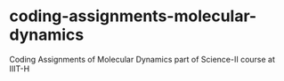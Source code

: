 # coding-assignments-molecular-dynamics
Coding Assignments of Molecular Dynamics part of Science-II course at IIIT-H
